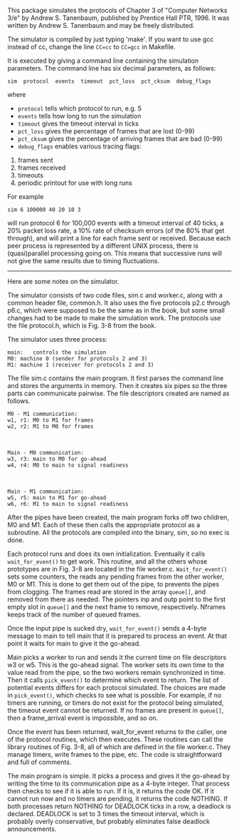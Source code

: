 This package simulates the protocols of Chapter 3 of "Computer Networks 3/e" by Andrew S. Tanenbaum, published by Prentice Hall PTR, 1996. It was written by Andrew S. Tanenbaum and may be freely distributed.

The simulator is compiled by just typing 'make'. If you want to use gcc instead of cc, change the line `CC=cc` to `CC=gcc` in Makefile.

It is executed by giving a command line containing the simulation parameters.
The command line has six decimal parameters, as follows:

    sim  protocol  events  timeout  pct_loss  pct_cksum  debug_flags

where

-   `protocol` tells which protocol to run, e.g. 5
-   `events` tells how long to run the simulation
-   `timeout` gives the timeout interval in ticks
-   `pct_loss` gives the percentage of frames that are lost (0-99)
-   `pct_cksum` gives the percentage of arriving frames that are bad (0-99)
-   `debug_flags` enables various tracing flags:
1. frames sent
2. frames received
3. timeouts
4. periodic printout for use with long runs

For example

    sim 6 100000 40 20 10 3

will run protocol 6 for 100,000 events with a timeout interval of 40 ticks, a 20% packet loss rate, a 10% rate of checksum errors (of the 80% that get through), and will print a line for each frame sent or received. Because each peer process is represented by a different UNIX process, there is (quasi)parallel processing going on. This means that successive runs will not give the same results due to timing fluctuations.

---

Here are some notes on the simulator.

The simulator consists of two code files, sim.c and worker.c, along with a common header file, common.h. It also uses the five protocols p2.c through p6.c, which were supposed to be the same as in the book, but some small changes had to be made to make the simulation work. The protocols use the file protocol.h, which is Fig. 3-8 from the book.

The simulator uses three process:

    main:   controls the simulation
    M0:	machine 0 (sender for protocols 2 and 3)
    M1:	machine 1 (receiver for protocols 2 and 3)

The file sim.c contains the main program. It first parses the command line and stores the arguments in memory. Then it creates six pipes so the three parts can communicate pairwise. The file descriptors created are named as follows.

    M0 - M1 communication:
    w1, r1: M0 to M1 for frames
    w2, r2: M1 to M0 for frames

<br>

    Main - M0 communication:
    w3, r3: main to M0 for go-ahead
    w4, r4: M0 to main to signal readiness

<br>

    Main - M1 communication:
    w5, r5: main to M1 for go-ahead
    w6, r6: M1 to main to signal readiness

After the pipes have been created, the main program forks off two children, M0 and M1. Each of these then calls the appropriate protocol as a subroutine.
All the protocols are compiled into the binary, sim, so no exec is done.

Each protocol runs and does its own initialization. Eventually it calls `wait_for_event()` to get work. This routine, and all the others whose prototypes are in Fig. 3-8 are located in the file worker.c. `Wait_for_event()`
sets some counters, the reads any pending frames from the other worker, M0
or M1. This is done to get them out of the pipe, to prevents the pipes from
clogging. The frames read are stored in the array `queue[]`, and removed from
there as needed. The pointers inp and outp point to the first empty slot in
`queue[]` and the next frame to remove, respectively. Nframes keeps track of
the number of queued frames.

Once the input pipe is sucked dry, `wait_for_event()` sends a 4-byte
message to main to tell main that it is prepared to process an event.
At that point it waits for main to give it the go-ahead.

Main picks a worker to run and sends it the current time on file descriptors
w3 or w5. This is the go-ahead signal. The worker sets its own time to the
value read from the pipe, so the two workers remain synchronized in time.
Then it calls `pick_event()` to determine which event to return. The list of
potential events differs for each protocol simulated. The choices are made
in `pick_event()`, which checks to see what is possible. For example, if no
timers are running, or timers do not exist for the protocol being simulated,
the timeout event cannot be returned. If no frames are present in `queue[]`,
then a frame_arrival event is impossible, and so on.

Once the event has been returned, wait_for_event returns to the caller, one
of the protocol routines, which then executes. These routines can call the
library routines of Fig. 3-8, all of which are defined in the file worker.c.
They manage timers, write frames to the pipe, etc. The code is
straightforward and full of comments.

The main program is simple. It picks a process and gives it the go-ahead by
writing the time to its communication pipe as a 4-byte integer. That process
then checks to see if it is able to run. If it is, it returns the code OK.
If it cannot run now and no timers are pending, it returns the code NOTHING.
If both processes return NOTHING for DEADLOCK ticks in a row, a deadlock is
declared. DEADLOCK is set to 3 times the timeout interval, which is probably
overly conservative, but probably eliminates false deadlock announcements.
